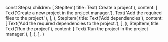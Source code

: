 const Steps(
children: [
StepItem(
title: Text('Create a project'),
content: [
Text('Create a new project in the project manager.'),
Text('Add the required files to the project.'),
],
),
StepItem(
title: Text('Add dependencies'),
content: [
Text('Add the required dependencies to the project.'),
],
),
StepItem(
title: Text('Run the project'),
content: [
Text('Run the project in the project manager.'),
],
),
],
)
